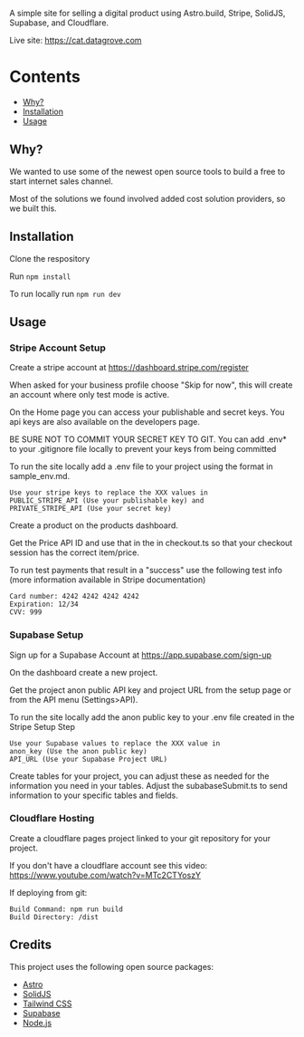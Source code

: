 A simple site for selling a digital product using Astro.build, Stripe, SolidJS, Supabase, and Cloudflare. 

Live site: https://cat.datagrove.com

Contents
========

 * [Why?](#why)
 * [Installation](#installation)
 * [Usage](#usage)


## Why?

We wanted to use some of the newest open source tools to build a free to start internet sales channel.

Most of the solutions we found involved added cost solution providers, so we built this.

## Installation

Clone the respository

Run `npm install`

To run locally run `npm run dev`

## Usage

### Stripe Account Setup

Create a stripe account at https://dashboard.stripe.com/register

When asked for your business profile choose "Skip for now", this will create an account where only test mode is active.

On the Home page you can access your publishable and secret keys. You api keys are also available on the developers page. 

BE SURE NOT TO COMMIT YOUR SECRET KEY TO GIT. You can add .env* to your .gitignore file locally to prevent your keys from being committed

To run the site locally add a .env file to your project using the format in sample_env.md. 

    Use your stripe keys to replace the XXX values in 
    PUBLIC_STRIPE_API (Use your publishable key) and 
    PRIVATE_STRIPE_API (Use your secret key)

Create a product on the products dashboard.

Get the Price API ID and use that in the in checkout.ts so that your checkout session has the correct item/price.

To run test payments that result in a "success" use the following test info (more information available in Stripe documentation)

    Card number: 4242 4242 4242 4242
    Expiration: 12/34
    CVV: 999

### Supabase Setup

Sign up for a Supabase Account at https://app.supabase.com/sign-up

On the dashboard create a new project.

Get the project anon public API key and project URL from the setup page or from the API menu (Settings>API). 

To run the site locally add the anon public key to your .env file created in the Stripe Setup Step
    
    Use your Supabase values to replace the XXX value in
    anon_key (Use the anon public key)
    API_URL (Use your Supabase Project URL)

Create tables for your project, you can adjust these as needed for the information you need in your tables. Adjust the subabaseSubmit.ts to send information to your specific tables and fields.

### Cloudflare Hosting

Create a cloudflare pages project linked to your git repository for your project.

   If you don't have a cloudflare account see this video: https://www.youtube.com/watch?v=MTc2CTYoszY

If deploying from git:
    
    Build Command: npm run build
    Build Directory: /dist

## Credits
This project uses the following open source packages:
- [Astro](astro.build)
- [SolidJS](www.solidjs.com)
- [Tailwind CSS](tailwindcss.com)
- [Supabase](supabase.com)
- [Node.js](nodejs.org)
